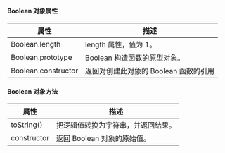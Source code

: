 #### Boolean 对象属性

| 属性	             | 描述                     |
| ---                | ---                     |
| Boolean.length	 | length 属性，值为 1。 |
| Boolean.prototype	 | Boolean 构造函数的原型对象。 |
| Boolean.constructor| 返回对创建此对象的 Boolean 函数的引用 |

#### Boolean 对象方法

| 属性	             | 描述                     |
| ---                | ---                     |
| toString()	     | 把逻辑值转换为字符串，并返回结果。 |
| constructor        | 返回 Boolean 对象的原始值。 |